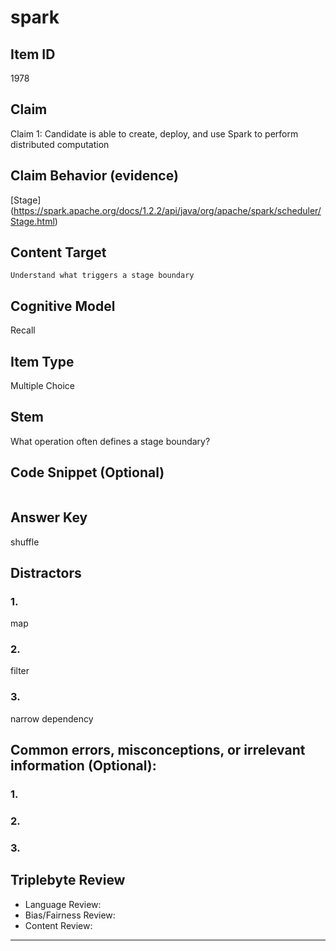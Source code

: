 # spark

## Item ID
1978

## Claim

Claim 1: Candidate is able to create, deploy, and use Spark to perform distributed computation

## Claim Behavior (evidence)

[Stage] (https://spark.apache.org/docs/1.2.2/api/java/org/apache/spark/scheduler/Stage.html)

## Content Target

`Understand what triggers a stage boundary`

## Cognitive Model

Recall

## Item Type

Multiple Choice

## Stem

What operation often defines a stage boundary?

## Code Snippet (Optional)

```

```

## Answer Key

shuffle

## Distractors

### 1.

map

### 2.

filter

### 3.

narrow dependency

## Common errors, misconceptions, or irrelevant information (Optional):

### 1.



### 2.



### 3.



## Triplebyte Review

- Language Review:
- Bias/Fairness Review:
- Content Review:

---
